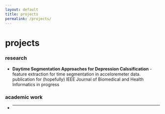 ```yaml
---
layout: default
title: projects
permalink: /projects/
---
```


# projects

### research

- **Daytime Segmentation Approaches for Depression Calssification** - feature extraction for time segmentation in acceloremeter data. publication for (hopefully) IEEE Journal of Biomedical and Health Informatics in progress

### academic work
- ****
